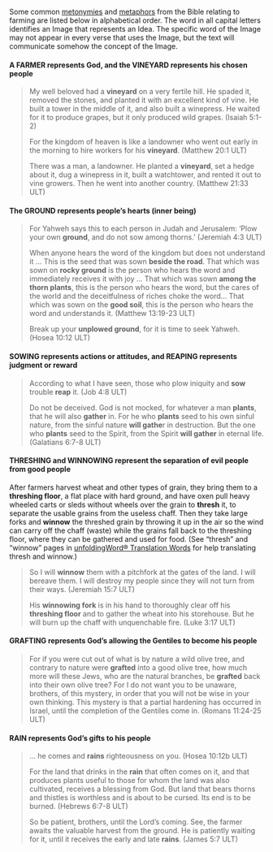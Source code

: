 Some common [metonymies](../figs-metonymy/01.md) and [metaphors](../figs-metaphor/01.md) from the Bible relating to farming are listed below in alphabetical order. The word in all capital letters identifies an Image that represents an Idea. The specific word of the Image may not appear in every verse that uses the Image, but the text will communicate somehow the concept of the Image.

#### A FARMER represents God, and the VINEYARD represents his chosen people

> My well beloved had a **vineyard** on a very fertile hill.
> He spaded it, removed the stones, and planted it with an excellent kind of vine.
> He built a tower in the middle of it, and also built a winepress.
> He waited for it to produce grapes, but it only produced wild grapes. (Isaiah 5:1-2)
>
> For the kingdom of heaven is like a landowner who went out early in the morning to hire workers for his **vineyard**. (Matthew 20:1 ULT)
>
> There was a man, a landowner. He planted a **vineyard**, set a hedge about it, dug a winepress in it, built a watchtower, and rented it out to vine growers. Then he went into another country. (Matthew 21:33 ULT)

#### The GROUND represents people’s hearts (inner being)

> For Yahweh says this to each person in Judah and Jerusalem: ‘Plow your own **ground**, and do not sow among thorns.’ (Jeremiah 4:3 ULT)
>
> When anyone hears the word of the kingdom but does not understand it … This is the seed that was sown **beside the road**. That which was sown on **rocky ground** is the person who hears the word and immediately receives it with joy … That which was sown **among the thorn plants**, this is the person who hears the word, but the cares of the world and the deceitfulness of riches choke the word… That which was sown on the **good soil**, this is the person who hears the word and understands it. (Matthew 13:19-23 ULT)
>
> Break up your **unplowed ground**,
> for it is time to seek Yahweh. (Hosea 10:12 ULT)

#### SOWING represents actions or attitudes, and REAPING represents judgment or reward

> According to what I have seen, those who plow iniquity and **sow** trouble **reap** it. (Job 4:8 ULT)
>
> Do not be deceived. God is not mocked, for whatever a man **plants**, that he will also **gather** in. For he who **plants** seed to his own sinful nature, from the sinful nature **will gathe**r in destruction. But the one who **plants** seed to the Spirit, from the Spirit **will gather** in eternal life. (Galatians 6:7-8 ULT)

#### THRESHING and WINNOWING represent the separation of evil people from good people

After farmers harvest wheat and other types of grain, they bring them to a **threshing floor**, a flat place with hard ground, and have oxen pull heavy wheeled carts or sleds without wheels over the grain to **thresh** it, to separate the usable grains from the useless chaff. Then they take large forks and **winnow** the threshed grain by throwing it up in the air so the wind can carry off the chaff (waste) while the grains fall back to the threshing floor, where they can be gathered and used for food. (See “thresh” and “winnow” pages in [unfoldingWord® Translation Words](https://ufw.io/tw/) for help translating thresh and winnow.)

> So I will **winnow** them with a pitchfork at the gates of the land. I will bereave them. I will destroy my people since they will not turn from their ways. (Jeremiah 15:7 ULT)
>
> His **winnowing fork** is in his hand to thoroughly clear off his **threshing floor** and to gather the wheat into his storehouse. But he will burn up the chaff with unquenchable fire. (Luke 3:17 ULT)

#### GRAFTING represents God’s allowing the Gentiles to become his people

> For if you were cut out of what is by nature a wild olive tree, and contrary to nature were **grafted** into a good olive tree, how much more will these Jews, who are the natural branches, be **grafted** back into their own olive tree? For I do not want you to be unaware, brothers, of this mystery, in order that you will not be wise in your own thinking. This mystery is that a partial hardening has occurred in Israel, until the completion of the Gentiles come in. (Romans 11:24-25 ULT)

#### RAIN represents God’s gifts to his people

> … he comes and **rains** righteousness on you. (Hosea 10:12b ULT)
>
> For the land that drinks in the **rain** that often comes on it, and that produces plants useful to those for whom the land was also cultivated, receives a blessing from God. But land that bears thorns and thistles is worthless and is about to be cursed. Its end is to be burned. (Hebrews 6:7-8 ULT)
>
> So be patient, brothers, until the Lord’s coming. See, the farmer awaits the valuable harvest from the ground. He is patiently waiting for it, until it receives the early and late **rains**. (James 5:7 ULT)
